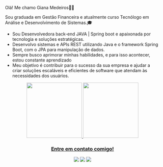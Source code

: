 <p>Olá! Me chamo Giana Medeiros🙋‍♀️</p> 

<p>
    Sou graduada em Gestão Financeira e atualmente curso Tecnólogo em Análise e Desenvolvimento de Sistemas.🎓  </p>  
    
  
  - Sou Desenvolvedora back-end JAVA | Spring boot  e apaixonada por tecnologia e soluções estratégicas.
  - Desenvolvo sistemas e APIs REST  utilizando Java e o framework Spring Boot, com o JPA para manipulação de dados.
  - Sempre busco aprimorar minhas habilidades, e para isso acontecer, estou constante aprendizado
  - Meu objetivo é contribuir para o sucesso da sua empresa e ajudar a criar soluções escaláveis e eficientes de software que atendam às necessidades dos usuários.
   
  
  

<div align="center">
  <a href="https://github.com/MedeirosGiana">
    <img height="180em" src="https://github-readme-stats.vercel.app/api?username=MedeirosGiana&show_icons=true&theme=onedark&include_all_commits=true&count_private=true" />
  <img height="180em" src="https://github-readme-stats.vercel.app/api/top-langs/?username=MedeirosGiana&layout=compact&langs_count=7&theme=onedark"/>  
   

### Entre em contato comigo!

  <a href = "mailto:gianamedeiros.00510@gmail.com"><img src="https://img.shields.io/badge/-Gmail-%23333?style=for-the-badge&logo=gmail&logoColor=white" target="_blank"></a>
  <a href="https://www.linkedin.com/in/giana-medeiros-57147a18b/" target="_blank"><img src="https://img.shields.io/badge/-LinkedIn-%230077B5?style=for-the-badge&logo=linkedin&logoColor=white" target="_blank"></a> 
  <a href="https://instagram.com/gianalaura5" target="_blank"><img src="https://img.shields.io/badge/-Instagram-%23E4405F?style=for-the-badge&logo=instagram&logoColor=white" target="_blank"></a>
    
   




 
